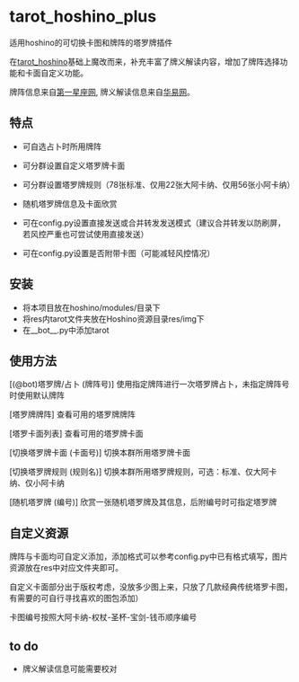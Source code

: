 # tarot_hoshino_plus

适用hoshino的可切换卡图和牌阵的塔罗牌插件

在[tarot_hoshino](https://github.com/haha114514/tarot_hoshino)基础上魔改而来，补充丰富了牌义解读内容，增加了牌阵选择功能和卡面自定义功能。

牌阵信息来自[第一星座网](https://www.d1xz.net/), 牌义解读信息来自[华易网](https://www.k366.com/)。

## 特点

- 可自选占卜时所用牌阵

- 可分群设置自定义塔罗牌卡面

- 可分群设置塔罗牌规则（78张标准、仅用22张大阿卡纳、仅用56张小阿卡纳）

- 随机塔罗牌信息及卡面欣赏

- 可在config.py设置直接发送或合并转发发送模式（建议合并转发以防刷屏，若风控严重也可尝试使用直接发送）

- 可在config.py设置是否附带卡图（可能减轻风控情况）

## 安装

- 将本项目放在hoshino/modules/目录下
- 将res内tarot文件夹放在Hoshino资源目录res/img下
- 在__bot__.py中添加tarot

## 使用方法

[(@bot)塔罗牌/占卜 (牌阵号)] 使用指定牌阵进行一次塔罗牌占卜，未指定牌阵号时使用默认牌阵

[塔罗牌牌阵] 查看可用的塔罗牌牌阵

[塔罗卡面列表] 查看可用的塔罗牌卡面

[切换塔罗牌卡面 (卡面号)] 切换本群所用塔罗牌卡面

[切换塔罗牌规则 (规则名)] 切换本群所用塔罗牌规则，可选：标准、仅大阿卡纳、仅小阿卡纳

[随机塔罗牌 (编号)] 欣赏一张随机塔罗牌及其信息，后附编号时可指定塔罗牌

## 自定义资源

牌阵与卡面均可自定义添加，添加格式可以参考config.py中已有格式填写，图片资源放在res中对应文件夹即可。

自定义卡面部分出于版权考虑，没放多少图上来，只放了几款经典传统塔罗卡图，有需要的可自行寻找喜欢的图包添加）

卡图编号按照大阿卡纳-权杖-圣杯-宝剑-钱币顺序编号

## to do

- 牌义解读信息可能需要校对
